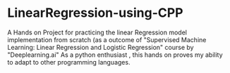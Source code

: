 # LinearRegression-using-CPP

A Hands on Project for practicing the linear Regression model implementation from scratch (as a outcome of "Supervised Machine Learning: Linear Regression and Logistic Regression" course by "Deeplearning.ai"
As a python enthusiast , this hands on proves my ability to adapt to other programming languages.
